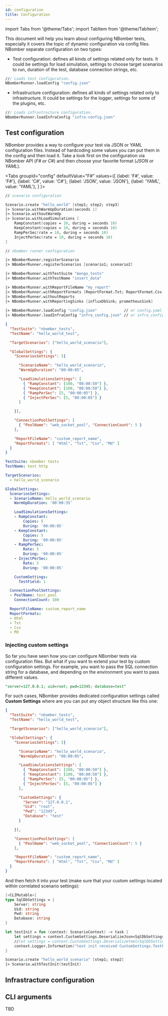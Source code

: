 ```yaml
---
id: configuration
title: Configuration
---
```


import Tabs from '@theme/Tabs';
import TabItem from '@theme/TabItem';

This document will help you learn about configuring NBomber tests, especially it covers the topic of dynamic configuration via config files. NBomber separate configuration on two types:

- Test configuration: defines all kinds of settings related only for tests. It could be settings for load simulation, settings to choose target scenarios to run, duration of the test, database connection strings, etc.
```fsharp
/// Loads test configuration.
NBomberRunner.loadConfig "config.json"
```

- Infrastructure configuration: defines all kinds of settings related only to infrastructure. It could be settings for the logger, settings for some of the plugins, etc.
```fsharp
/// Loads infrastructure configuration.
NBomberRunner.loadInfraConfig "infra-config.json"
```

## Test configuration

NBomber provides a way to configure your test via JSON or YAML configuration files. Instead of hardcoding some values you can put them in the config and then load it. Take a look first on the configuration via NBomber API (*F# or C#*) and then choose your favorite format (*JSON or YAML*).

<Tabs
  groupId="config"
  defaultValue="F#"
  values={[
    {label: 'F#', value: 'F#'},
    {label: 'C#', value: 'C#'},
    {label: 'JSON', value: 'JSON'},
    {label: 'YAML', value: 'YAML'},
  ]
}>

<TabItem value="F#">

```fsharp
// scenario configuration

Scenario.create "hello_world" [step1; step2; step3] 
|> Scenario.withWarmUpDuration(seconds 1)
|> Scenario.withoutWarmUp
|> Scenario.withLoadSimulations [
    RampConstant(copies = 10, during = seconds 10)
    KeepConstant(copies = 10, during = seconds 10)
    RampPerSec(rate = 10, during = seconds 10)
    InjectPerSec(rate = 10, during = seconds 10)
]

// nbomber runner configuration

|> NBomberRunner.registerScenario
|> NBomberRunner.registerScenarios [scenario1; scenario2]

|> NBomberRunner.withTestSuite "mongo_tests"
|> NBomberRunner.withTestName "insert_data"

|> NBomberRunner.withReportFileName "my_report"
|> NBomberRunner.withReportFormats [ReportFormat.Txt; ReportFormat.Csv; ReportFormat.Html; ReportFormat.Md]
|> NBomberRunner.withoutReports
|> NBomberRunner.withReportingSinks [influxDbSink; prometheusSink]    
    
|> NBomberRunner.loadConfig "config.json"            // or config.yaml    
|> NBomberRunner.loadInfraConfig "infra_config.json" // or infra_config.yaml
```
</TabItem>

<TabItem value="C#">

</TabItem>

<TabItem value="JSON">

```json title="config.json"
{
  "TestSuite": "nbomber_tests",
  "TestName": "hello_world_test",

  "TargetScenarios": ["hello_world_scenario"],

  "GlobalSettings": {
    "ScenariosSettings": [{

      "ScenarioName": "hello_world_scenario",
      "WarmUpDuration": "00:00:05",

      "LoadSimulationsSettings": [
        { "RampConstant": [100, "00:00:50"] },
        { "KeepConstant": [100, "00:00:50"] },
        { "RampPerSec": [5, "00:00:05"] },
        { "InjectPerSec": [5, "00:00:05"] }
      ]

    }],

    "ConnectionPoolSettings": [
      { "PoolName": "web_socket_pool", "ConnectionCount": 5 }
    ],

    "ReportFileName": "custom_report_name",
    "ReportFormats": [ "Html", "Txt", "Csv", "Md" ]
  }
}
```
</TabItem>

<TabItem value="YAML">

```yaml title="config.yaml"
TestSuite: nbomber tests
TestName: test http

TargetScenarios:
  - hello_world_scenario

GlobalSettings:
  ScenariosSettings:
  - ScenarioName: hello_world_scenario
    WarmUpDuration: '00:00:35'

    LoadSimulationsSettings:
    - RampConstant:
        Copies: 5
        During: '00:00:05'
    - KeepConstant:
        Copies: 5
        During: '00:00:05'
    - RampPerSec:
        Rate: 5
        During: '00:00:05'
    - InjectPerSec:
        Rate: 5
        During: '00:00:05'

    CustomSettings:
      TestField: 1

  ConnectionPoolSettings:
  - PoolName: test_pool
    ConnectionCount: 100

  ReportFileName: custom_report_name
  ReportFormats:
  - Html
  - Txt
  - Csv
  - Md
```
</TabItem>

</Tabs>

### Injecting custom settings

So far you have seen how you can configure NBomber tests via configuration files. But what if you want to extend your test by custom configuration settings. For example, you want to pass the SQL connection string for a database, and depending on the environment you want to pass different values.

```sql
"server=127.0.0.1; uid=root; pwd=12345; database=test"
```

For such cases, NBomber provides dedicated configuration settings called **Custom Settings** where are you can put any object structure like this one:
 
```json title="config.json"
{
  "TestSuite": "nbomber_tests",
  "TestName": "hello_world_test",

  "TargetScenarios": ["hello_world_scenario"],

  "GlobalSettings": {
    "ScenariosSettings": [{

      "ScenarioName": "hello_world_scenario",
      "WarmUpDuration": "00:00:05",

      "LoadSimulationsSettings": [
        { "RampConstant": [100, "00:00:50"] },
        { "KeepConstant": [100, "00:00:50"] },
        { "RampPerSec": [5, "00:00:05"] },
        { "InjectPerSec": [5, "00:00:05"] }
      ],

      "CustomSettings": {
        "Server": "127.0.0.1",
        "Uid": "root",
        "Pwd": "12345",
        "Database": "test"
      }

    }],

    "ConnectionPoolSettings": [
      { "PoolName": "web_socket_pool", "ConnectionCount": 5 }
    ],

    "ReportFileName": "custom_report_name",
    "ReportFormats": [ "Html", "Txt", "Csv", "Md" ]
  }
}
```

And then fetch it into your test (make sure that your custom settings located within correlated scenario settings):

```fsharp
[<CLIMutable>]
type SqlDbSettings = {
    Server: string
    Uid: string
    Pwd: string
    Database: string
}

let testInit = fun (context: ScenarioContext) -> task {    
    let settings = context.CustomSettings.DeserializeJson<SqlDbSettings>()
    //let settings = context.CustomSettings.DeserializeYaml<SqlDbSettings>() // in case of yaml
    context.Logger.Information("test init received CustomSettings.TestField '{TestField}'", settings.TestField)
}

Scenario.create "hello_world_scenario" [step1; step2]
|> Scenario.withTestInit(testInit)
```

## Infrastracture configuration 

## CLI arguments

TBD

<!--  
and NBomber will inject it into the test runtime. Let's pretend that we need to inject SQL connection string, into our scenario:

Our next step is to fetch custom config into our test. For this we have one entry point: Scenario Init


## Customizing connection pool



## CLI arguments
-->

